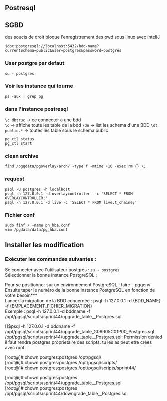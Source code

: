 
## Postresql

## SGBD 
des soucis de droit bloque l'enregistrement des pwd sous linux avec inteliJ

`jdbc:postgresql://localhost:5432/bdd-name?currentSchema=public&user=postgres&password=postgres`
 
### User postgre par defaut
`su - postgres`

### Voir les instance qui tourne

`ps -aux | grep pg`   

### dans l'instance postresql

`\c dbtruc` -> ce connecter a une bdd   
`\d` -> affiche toute les table de la bdd
`\dn` -> list les schema d'une BDD
`\dt public.*` -> toutes les table sous le schema public 

`pg_ctl status`   
`pg_ctl start`   

### clean archive

`find /pgqdata/pgoverlay/arch/ -type f -mtime +10 -exec rm {} \;`   

### request

`psql -U postgres -h localhost`   
`psql -h 127.0.0.1 -d overlaycontroller  -c 'SELECT * FROM OVERLAYCONTROLLER;'`   
`psql -h 127.0.0.1 -d live -c 'SELECT * FROM live.t_chaine;'`   


### Fichier conf
`sudo finf / -name ph_hba.conf`   
`vim /pgdata/data/pg_hba.conf`   

## Installer les modification

### Exécuter les commandes suivantes :

Se connecter avec l'utilisateur postgres : `su - postgres`   
Sélectionner la bonne instance PostgreSQL :

Pour se positionner sur un environnement PostgreSQL : faire '. pgqenv'   
Ensuite taper le numéro de la bonne instance PostgreSQL en fonction de votre besoin***   
Lancer la migration de la BDD concernée : psql -h 127.0.0.1 -d {BDD_NAME} -f {EMPLACEMENT_FICHIER_MIGRATION}   
Exemple : psql -h 127.0.0.1 -d bddname -f /opt/pgsql/scripts/sprint44/upgrade_table__Postgres.sql   



[]$psql -h 127.0.0.1 -d bddname -f /opt/pgsql/scripts/sprint44/upgrade_table_G06R05C01P00_Postgres.sql   
/opt/pgsql/scripts/sprint44/upgrade_table__Postgres.sql: Permission denied	   
il faut rendre postgres proprietaire des scripts. tu les as peut etre crées avec root   

[root@]# chown postgres:postgres /opt/pgsql/   
[root@]# chown postgres:postgres /opt/pgsql/scripts/    
[root@]# chown postgres:postgres /opt/pgsql/scripts/sprint44/   
 
[root@]# chown postgres:postgres /opt/pgsql/scripts/sprint44/upgrade_table__Postgres.sql    
[root@]# chown postgres:postgres /opt/pgsql/scripts/sprint44/downgrade_table__Postgres.sql   
